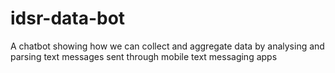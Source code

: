 # idsr-data-bot
A chatbot showing how we can collect and aggregate data by analysing and parsing text messages sent through mobile text messaging apps
